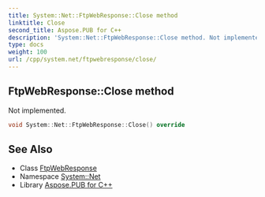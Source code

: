 ```yaml
---
title: System::Net::FtpWebResponse::Close method
linktitle: Close
second_title: Aspose.PUB for C++
description: 'System::Net::FtpWebResponse::Close method. Not implemented in C++.'
type: docs
weight: 100
url: /cpp/system.net/ftpwebresponse/close/
---
```

## FtpWebResponse::Close method


Not implemented.

```cpp
void System::Net::FtpWebResponse::Close() override
```

## See Also

* Class [FtpWebResponse](../)
* Namespace [System::Net](../../)
* Library [Aspose.PUB for C++](../../../)
